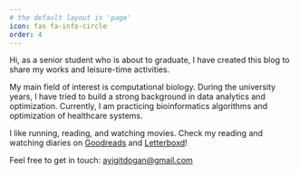 ```yaml
---
# the default layout is 'page'
icon: fas fa-info-circle
order: 4
---
```


Hi, as a senior student who is about to graduate, I have created this blog to share my works and leisure-time activities.

My main field of interest is computational biology. During the university years, I have tried to build a strong background in data analytics and optimization. Currently, I am practicing bioinformatics algorithms and optimization of healthcare systems.

I like running, reading, and watching movies. Check my reading and watching diaries on [Goodreads](https://www.goodreads.com/ayigitdogan) and [Letterboxd](https://letterboxd.com/ayigitdogan/)!

Feel free to get in touch: [ayigitdogan@gmail.com](mailto:ayigitdogan@gmail.com)
